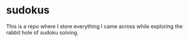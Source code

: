 # sudokus
This is a repo where I store everything I came across while exploring the rabbit hole of sudoku solving.
